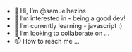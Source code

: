 - 👋 Hi, I’m @samuelhazins
- 👀 I’m interested in - being a good dev!
- 🌱 I’m currently learning - javascript :)
- 💞️ I’m looking to collaborate on ... 
- 📫 How to reach me ... 

<!---
samuelhazins/samuelhazins is a ✨ special ✨ repository because its `README.md` (this file) appears on your GitHub profile.
You can click the Preview link to take a look at your changes.
--->
